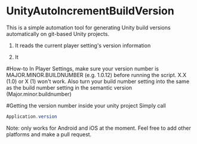 # UnityAutoIncrementBuildVersion
This is a simple automation tool for generating Unity build versions automatically on git-based Unity projects. 

1) It reads the current player setting's version information




2) It 

#How-to
In Player Settings, make sure your version number is MAJOR.MINOR.BUILDNUMBER (e.g. 1.0.12) before running the script. X.X (1.0) or X (1) won't work. Also turn your build number setting into the same as the build number setting in the semantic version (Major.minor.buildnumber)

#Getting the version number inside your unity project
Simply call 
```C#
Application.version
```

Note: only works for Android and iOS at the moment. Feel free to add other platforms and make a pull request.
